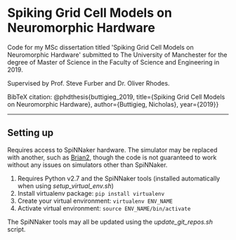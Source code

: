 # Spiking Grid Cell Models on Neuromorphic Hardware
Code for my MSc dissertation titled 'Spiking Grid Cell Models on Neuromorphic Hardware' submitted to The University of Manchester for the degree of Master of Science in the Faculty of Science and Engineering in 2019.

Supervised by Prof. Steve Furber and Dr. Oliver Rhodes.

BibTeX citation: 
@phdthesis{buttigieg_2019, title={Spiking Grid Cell Models on Neuromorphic Hardware}, author={Buttigieg, Nicholas}, year={2019}}

***

## Setting up 

Requires access to SpiNNaker hardware. The simulator may be replaced with another, such as [Brian2](https://brian2.readthedocs.io/en/stable/), though the code is not guaranteed to work without any issues on simulators other than SpiNNaker.

1. Requires Python v2.7 and the SpiNNaker tools (installed automatically when using *setup_virtual_env.sh*)
2. Install virtualenv package: `pip install virtualenv`
3. Create your virtual environment: `virtualenv ENV_NAME`
4. Activate virtual environment: `source ENV_NAME/bin/activate`

The SpiNNaker tools may all be updated using the *update_git_repos.sh* script.

